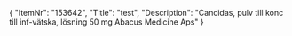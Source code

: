 {
  "ItemNr": "153642",
  "Title": "test",
  "Description": "Cancidas, pulv till konc till inf-vätska, lösning 50 mg Abacus Medicine Aps"
}